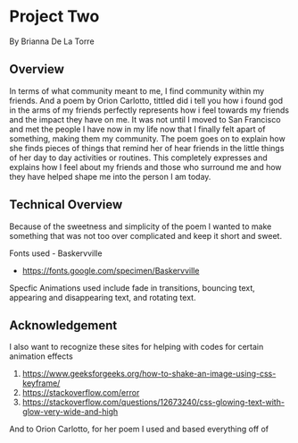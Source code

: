 # Project Two 
By Brianna De La Torre

## Overview 
In terms of what community meant to me, I find community within my friends. And a poem by Orion Carlotto, tittled did i tell you how i found god in the arms of my friends perfectly represents how i feel towards my friends and the impact they have on me. It was not until I moved to San Francisco and met the people I have now in my life now that I finally felt apart of something, making them my community. The poem goes on to explain how she finds pieces of things that remind her of hear friends in the little things of her day to day activities or routines. This completely expresses and explains how I feel about my friends and those who surround me and how they have helped shape me into the person I am today. 

## Technical Overview
Because of the sweetness and simplicity of the poem I wanted to make something that was not too over complicated and keep it short and sweet. 

Fonts used - Baskervville
- <https://fonts.google.com/specimen/Baskervville>

Specfic Animations used include fade in transitions, bouncing text, appearing and disappearing text, and rotating text. 


## Acknowledgement 
I also want to recognize these sites for helping with codes for certain animation effects

1. <https://www.geeksforgeeks.org/how-to-shake-an-image-using-css-keyframe/>
2. <https://stackoverflow.com/error>
3. <https://stackoverflow.com/questions/12673240/css-glowing-text-with-glow-very-wide-and-high>

And to Orion Carlotto, for her poem I used and based everything off of

